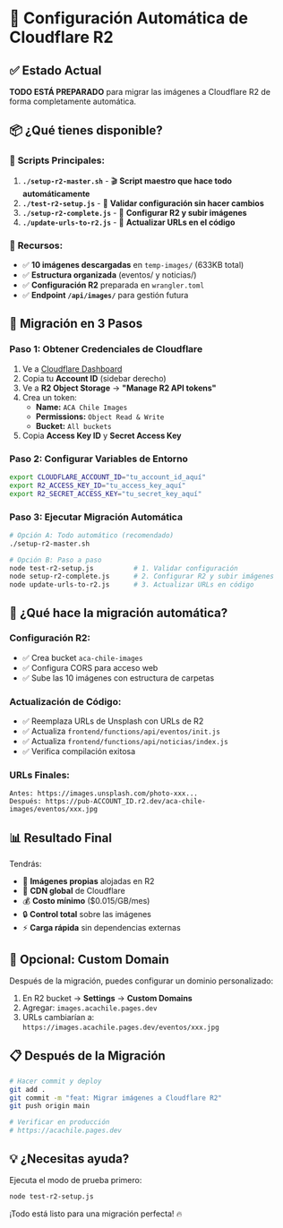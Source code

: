 # 🚀 Configuración Automática de Cloudflare R2

## ✅ Estado Actual

**TODO ESTÁ PREPARADO** para migrar las imágenes a Cloudflare R2 de forma completamente automática.

## 📦 ¿Qué tienes disponible?

### 🎯 **Scripts Principales:**

1. **`./setup-r2-master.sh`** - 🎬 **Script maestro que hace todo automáticamente**
2. **`./test-r2-setup.js`** - 🧪 **Validar configuración sin hacer cambios**
3. **`./setup-r2-complete.js`** - 🔧 **Configurar R2 y subir imágenes**  
4. **`./update-urls-to-r2.js`** - 🔄 **Actualizar URLs en el código**

### 📁 **Recursos:**
- ✅ **10 imágenes descargadas** en `temp-images/` (633KB total)
- ✅ **Estructura organizada** (eventos/ y noticias/)
- ✅ **Configuración R2** preparada en `wrangler.toml`
- ✅ **Endpoint `/api/images/`** para gestión futura

## 🚀 Migración en 3 Pasos

### **Paso 1: Obtener Credenciales de Cloudflare**

1. Ve a [Cloudflare Dashboard](https://dash.cloudflare.com)
2. Copia tu **Account ID** (sidebar derecho)
3. Ve a **R2 Object Storage** → **"Manage R2 API tokens"**
4. Crea un token:
   - **Name:** `ACA Chile Images`
   - **Permissions:** `Object Read & Write`
   - **Bucket:** `All buckets`
5. Copia **Access Key ID** y **Secret Access Key**

### **Paso 2: Configurar Variables de Entorno**

```bash
export CLOUDFLARE_ACCOUNT_ID="tu_account_id_aquí"
export R2_ACCESS_KEY_ID="tu_access_key_aquí"
export R2_SECRET_ACCESS_KEY="tu_secret_key_aquí"
```

### **Paso 3: Ejecutar Migración Automática**

```bash
# Opción A: Todo automático (recomendado)
./setup-r2-master.sh

# Opción B: Paso a paso
node test-r2-setup.js          # 1. Validar configuración
node setup-r2-complete.js      # 2. Configurar R2 y subir imágenes
node update-urls-to-r2.js      # 3. Actualizar URLs en código
```

## 🎯 ¿Qué hace la migración automática?

### **Configuración R2:**
- ✅ Crea bucket `aca-chile-images`
- ✅ Configura CORS para acceso web
- ✅ Sube las 10 imágenes con estructura de carpetas

### **Actualización de Código:**
- ✅ Reemplaza URLs de Unsplash con URLs de R2
- ✅ Actualiza `frontend/functions/api/eventos/init.js`
- ✅ Actualiza `frontend/functions/api/noticias/index.js`
- ✅ Verifica compilación exitosa

### **URLs Finales:**
```
Antes: https://images.unsplash.com/photo-xxx...
Después: https://pub-ACCOUNT_ID.r2.dev/aca-chile-images/eventos/xxx.jpg
```

## 📊 Resultado Final

Tendrás:
- 🎯 **Imágenes propias** alojadas en R2
- 🚀 **CDN global** de Cloudflare
- 💰 **Costo mínimo** ($0.015/GB/mes)
- 🔒 **Control total** sobre las imágenes
- ⚡ **Carga rápida** sin dependencias externas

## 🔧 Opcional: Custom Domain

Después de la migración, puedes configurar un dominio personalizado:

1. En R2 bucket → **Settings** → **Custom Domains**
2. Agregar: `images.acachile.pages.dev`
3. URLs cambiarían a: `https://images.acachile.pages.dev/eventos/xxx.jpg`

## 📋 Después de la Migración

```bash
# Hacer commit y deploy
git add .
git commit -m "feat: Migrar imágenes a Cloudflare R2"
git push origin main

# Verificar en producción
# https://acachile.pages.dev
```

## 💡 ¿Necesitas ayuda?

Ejecuta el modo de prueba primero:
```bash
node test-r2-setup.js
```

¡Todo está listo para una migración perfecta! 🔥